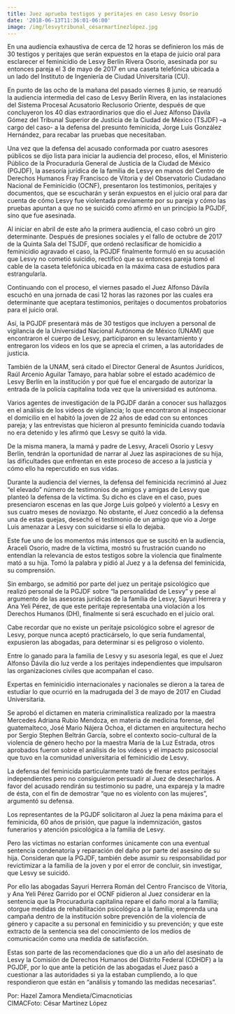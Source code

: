 ```yaml
---
title: Juez aprueba testigos y peritajes en caso Lesvy Osorio
date: '2018-06-13T11:36:01-06:00'
image: /img/lesvytribunal_césarmartínezlópez.jpg
---
```

En una audiencia exhaustiva de cerca de 12 horas se definieron los más de 30 testigos y peritajes que serán expuestos en la etapa de juicio oral para esclarecer el feminicidio de Lesvy Berlín Rivera Osorio, asesinada por su entonces pareja el 3 de mayo de 2017 en una caseta telefónica ubicada a un lado del Instituto de Ingeniería de Ciudad Universitaria (CU).

En punto de las ocho de la mañana del pasado viernes 8 junio, se reanudó la audiencia intermedia del caso de Lesvy Berlín Rivera, en las instalaciones del Sistema Procesal Acusatorio Reclusorio Oriente, después de que concluyeron los 40 días extraordinarios que dio el Juez Alfonso Dávila Gómez del Tribunal Superior de Justicia de la Ciudad de México (TSJDF) –a cargo del caso- a la defensa del presunto feminicida, Jorge Luis González Hernández, para recabar las pruebas que necesitaban.

Una vez que la defensa del acusado conformada por cuatro asesores públicos se dijo lista para iniciar la audiencia del proceso, ellos, el Ministerio Público de la Procuraduría General de Justicia de la Ciudad de México (PGJDF), la asesoría jurídica de la familia de Lesvy en manos del Centro de Derechos Humanos Fray Francisco de Vitoria y del Observatorio Ciudadano Nacional de Feminicidio (OCNF), presentaron los testimonios, peritajes y documentos, que se escucharán y serán expuestos en el juicio oral para dar cuenta de cómo Lesvy fue violentada previamente por su pareja y cómo las pruebas apuntan a que no se suicidó como afirmó en un principio la PGJDF, sino que fue asesinada.

Al iniciar en abril de este año la primera audiencia, el caso cobró un giro determinante. Después de presiones sociales y el fallo de octubre de 2017 de la Quinta Sala del TSJDF, que ordenó reclasificar de homicidio a feminicidio agravado el caso, la PGJDF finalmente formuló en su acusación que Lesvy no cometió suicidio, rectificó que su entonces pareja tomó el cable de la caseta telefónica ubicada en la máxima casa de estudios para estrangularla.

Continuando con el proceso, el viernes pasado el Juez Alfonso Dávila escuchó en una jornada de casi 12 horas las razones por las cuales era determinante que aceptara testimonios, peritajes o  documentos probatorios para el juicio oral.

Así, la PGJDF presentará más de 30 testigos que incluyen a personal de vigilancia de la Universidad Nacional Autónoma de México (UNAM) que encontraron el cuerpo de Lesvy, participaron en su levantamiento y entregaron los videos en los que se aprecia el crimen, a las autoridades de justicia.

También de la UNAM, será citado el Director General de Asuntos Jurídicos, Raúl Arcenio Aguilar Tamayo, para hablar sobre el estado académico de Lesvy Berlín en la institución y por qué fue el encargado de autorizar la entrada de la policía capitalina toda vez que la universidad es autónoma.

Varios agentes de investigación de la PGJDF darán a conocer sus hallazgos en el análisis de los videos de vigilancia; lo que encontraron al inspeccionar el domicilio en el habitó la joven de 22 años de edad con su entonces pareja; y las entrevistas que hicieron al presunto feminicida cuando todavía no era detenido y les afirmó que Lesvy se quitó la vida.

De la misma manera, la mamá y padre de Lesvy, Araceli Osorio y Lesvy Berlín, tendrán la oportunidad de narrar al Juez las aspiraciones de su hija, las dificultades que enfrentan en este proceso de acceso a la justicia y cómo ello ha repercutido en sus vidas.

Durante la audiencia del viernes, la defensa del feminicida recriminó al Juez “el elevado” número de testimonios de amigos y amigas de Lesvy que planteó la defensa de la víctima. Su dicho es clave en el caso, pues presenciaron escenas en las que Jorge Luis golpeó y violentó a Lesvy en sus cuatro meses de noviazgo. No obstante, el Juez concedió a la defensa una de estas quejas, desechó el testimonio de un amigo que vio a Jorge Luis amenazar a Lesvy con suicidarse si ella lo dejaba.

Este fue uno de los momentos más intensos que se suscitó en la audiencia, Araceli Osorio, madre de la víctima, mostró su frustración cuando no entendían la relevancia de estos testigos sobre la violencia que finalmente mató a su hija. Tomó la palabra y pidió al Juez y a la defensa del feminicida, su comprensión.

Sin embargo, se admitió por parte del juez un peritaje psicológico que realizó personal de la PGJDF sobre “la personalidad de Lesvy” y pese al argumento de las asesoras jurídicas de la familia de Lesvy, Sayuri Herrera y Ana Yeli Pérez, de que este peritaje representaba una violación a los Derechos Humanos (DH), finalmente sí será escuchado en el juicio oral.

Cabe recordar que no existe un peritaje psicológico sobre el agresor de Lesvy, porque nunca aceptó practicárselo, lo que sería fundamental, expusieron las abogadas, para determinar si es peligroso o violento.

Entre lo ganado para la familia de Lesvy y su asesoría legal, es que el Juez Alfonso Dávila dio luz verde a los peritajes independientes que  impulsaron las organizaciones civiles que acompañan el caso.

Expertas en feminicidio internacionales y nacionales se dieron a la tarea de estudiar lo que ocurrió en la madrugada del 3 de mayo de 2017 en Ciudad Universitaria.

Se aprobó el dictamen en materia criminalística realizado por la maestra Mercedes Adriana Rubio Mendoza, en materia de medicina forense, del guatemalteco, José Mario Nájera Ochoa, el dictamen en arquitectura hecho por Sergio Stephen Beltrán García, sobre el contexto socio-cultural de la violencia de género hecho por la maestra María de la Luz Estrada, otros aprobados fueron sobre el análisis de los videos y el impacto psicosocial que tuvo en la comunidad universitaria el feminicidio de Lesvy.

La defensa del feminicida particularmente trató de frenar estos peritajes independientes pero no consiguieron persuadir al Juez de desecharlos. A favor del acusado rendirán su testimonio su padre, una expareja y la madre de ésta, con el fin de demostrar “que no es violento con las mujeres”, argumentó su defensa. 

Los representantes de la PGJDF solicitaron al Juez la pena máxima para el feminicida, 60 años de prisión, que pague la indemnización, gastos funerarios y atención psicológica a la familia de Lesvy.

Pero las víctimas no estarían conformes únicamente con una eventual sentencia condenatoria y reparación del daño por parte del asesino de su hija. Consideran que la PGJDF, también debe asumir su responsabilidad por revictimizar a la familia de la joven y por el error de concluir, sin investigar, que Lesvy se suicidó.

Por ello las abogadas Sayuri Herrera Román del Centro Francisco de Vitoria, y Ana Yeli Pérez Garrido por el OCNF pidieron al Juez considerar en la sentencia que la Procuraduría capitalina repare el daño moral a la familia; otorgue medidas de rehabilitación psicológica a la familia; emprenda una campaña dentro de la institución sobre prevención de la violencia de género y capacite a su personal en feminicidio y su prevención; y que este extracto de la sentencia sea del conocimiento de los medios de comunicación como una medida de satisfacción.

Estas son parte de las recomendaciones que dio a un año del asesinato de Lesvy  la Comisión de Derechos Humanos del Distrito Federal (CDHDF) a la PGJDF, por lo que ante la petición de las abogadas el Juez pasó a cuestionar a las autoridades si ya la estaban cumpliendo, a lo que respondieron que están en “análisis y tomando las medidas necesarias”.



Por: Hazel Zamora Mendieta/Cimacnoticias\
CIMACFoto: César Martínez López
